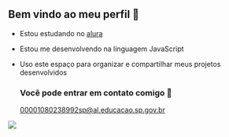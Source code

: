 ## Bem vindo ao meu perfil 👋


- Estou estudando no [alura](https://www.alura.com.br)
- Estou me desenvolvendo na linguagem JavaScript
- Uso este espaço para organizar e compartilhar meus projetos desenvolvidos

  ### Você pode entrar em contato comigo 🖤

  00001080238992sp@al.educacao.sp.gov.br


![](https://media1.tenor.com/m/9i8HHqhhhR0AAAAC/kitty-high-kitten.gif)

